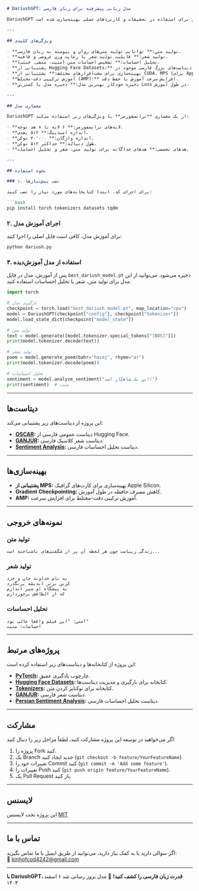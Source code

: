 

```markdown
# DariushGPT: مدل زبانی پیشرفته برای زبان فارسی

DariushGPT یک مدل زبانی مبتنی بر ترانسفورمر است که برای زبان فارسی طراحی شده است. این مدل قابلیت‌های متنوعی مانند تولید متن، تولید شعر و تحلیل احساسات را ارائه می‌دهد و برای استفاده در تحقیقات و کاربردهای عملی بهینه‌سازی شده است.

---

## ویژگی‌های کلیدی

- **تولید متن:** توانایی تولید متن‌های روان و پیوسته به زبان فارسی.
- **تولید شعر:** قابلیت تولید شعر با رعایت وزن عروضی و قافیه.
- **تحلیل احساسات:** تشخیص احساسات متن (مثبت، منفی، خنثی).
- **پشتیبانی از Hugging Face Datasets:** امکان استفاده از دیتاست‌های بزرگ فارسی موجود در Hugging Face.
- **بهینه‌سازی برای سخت‌افزارهای مختلف:** پشتیبانی از CUDA، MPS (برای Apple Silicon) و CPU.
- **آموزش ترکیبی دقت-مختلط (AMP):** افزایش سرعت آموزش با حفظ دقت.
- **ذخیره خودکار بهترین مدل:** ذخیره مدل با کمترین Loss در طول آموزش.

---

## معماری مدل

DariushGPT از یک معماری **ترانسفورمر** با ویژگی‌های زیر استفاده می‌کند:

- **لایه‌های ترانسفورمر:** ۶ لایه با ۸ هد توجه.
- **اندازه امبدینگ:** ۵۱۲ بعدی.
- **اندازه واژگان:** ۳۰٬۰۰۰ توکن.
- **طول دنباله:** حداکثر ۵۱۲ توکن.
- **هدهای تخصصی:** هدهای جداگانه برای تولید متن، شعر و تحلیل احساسات.

---

## نحوه استفاده

### ۱. نصب پیش‌نیازها

برای اجرای کد، ابتدا کتابخانه‌های مورد نیاز را نصب کنید:

```bash
pip install torch tokenizers datasets tqdm
```

### ۲. اجرای آموزش مدل

برای آموزش مدل، کافی است فایل اصلی را اجرا کنید:

```bash
python dariush.py
```

### ۳. استفاده از مدل آموزش‌دیده

پس از آموزش، مدل در فایل `best_dariush_model.pt` ذخیره می‌شود. می‌توانید از این مدل برای تولید متن، شعر یا تحلیل احساسات استفاده کنید.

```python
import torch

# بارگیری مدل
checkpoint = torch.load("best_dariush_model.pt", map_location="cpu")
model = DariushGPT(checkpoint["config"], checkpoint["tokenizer"])
model.load_state_dict(checkpoint["model_state"])

# تولید متن
text = model.generate([model.tokenizer.special_tokens["[BOS]"]])
print(model.tokenizer.decode(text))

# تولید شعر
poem = model.generate_poem(bahr="hazaj", rhyme="ar")
print(model.tokenizer.decode(poem))

# تحلیل احساسات
sentiment = model.analyze_sentiment("این یک شاهکار است!")
print(sentiment)  # مثبت
```

---

## دیتاست‌ها

این پروژه از دیتاست‌های زیر پشتیبانی می‌کند:

- **[OSCAR](https://huggingface.co/datasets/oscar):** دیتاست عمومی فارسی از Hugging Face.
- **[GANJUR](https://github.com/persiannlp/ganjoor):** دیتاست شعر کلاسیک فارسی.
- **[Sentiment Analysis](https://github.com/phosseini/sentiment-persian):** دیتاست تحلیل احساسات فارسی.

---

## بهینه‌سازی‌ها

- **پشتیبانی از MPS:** بهینه‌سازی برای کارت‌های گرافیک Apple Silicon.
- **Gradient Checkpointing:** کاهش مصرف حافظه در طول آموزش.
- **AMP:** آموزش ترکیبی دقت-مختلط برای افزایش سرعت.

---

## نمونه‌های خروجی

### تولید متن
```
زندگی زیباست چون هر لحظه آن پر از شگفتی‌های ناشناخته است...
```

### تولید شعر
```
به نام خداوند جان و خرد
کزین برتر اندیشه برنگذرد
به پیشگاه او سپر اندازم
که از الطافش برخوردارم
```

### تحلیل احساسات
```
متن: "این فیلم واقعا عالی بود!"
احساسات: مثبت
```

---

## پروژه‌های مرتبط

این پروژه از کتابخانه‌ها و دیتاست‌های زیر استفاده کرده است:

- **[PyTorch](https://github.com/pytorch/pytorch):** چارچوب یادگیری عمیق.
- **[Hugging Face Datasets](https://github.com/huggingface/datasets):** کتابخانه برای بارگیری و مدیریت دیتاست‌ها.
- **[Tokenizers](https://github.com/huggingface/tokenizers):** کتابخانه برای توکنایز کردن متن.
- **[GANJUR](https://github.com/persiannlp/ganjoor):** دیتاست شعر فارسی.
- **[Persian Sentiment Analysis](https://github.com/phosseini/sentiment-persian):** دیتاست تحلیل احساسات فارسی.

---

## مشارکت

اگر می‌خواهید در توسعه این پروژه مشارکت کنید، لطفاً مراحل زیر را دنبال کنید:

1. پروژه را Fork کنید.
2. یک Branch جدید ایجاد کنید (`git checkout -b feature/YourFeatureName`).
3. تغییرات خود را Commit کنید (`git commit -m 'Add some feature'`).
4. تغییرات را Push کنید (`git push origin feature/YourFeatureName`).
5. یک Pull Request باز کنید.

---

## لایسنس

این پروژه تحت لایسنس [MIT](LICENSE)

---

## تماس با ما

اگر سوالی دارید یا به کمک نیاز دارید، می‌توانید از طریق ایمیل با ما تماس بگیرید:  
📧 kinhofcod4242@gmail.com

---

**با DariushGPT، قدرت زبان فارسی را کشف کنید!** 🚀
مدل بروز رسانی شد ۶ اسفند ۱۴۰۳



